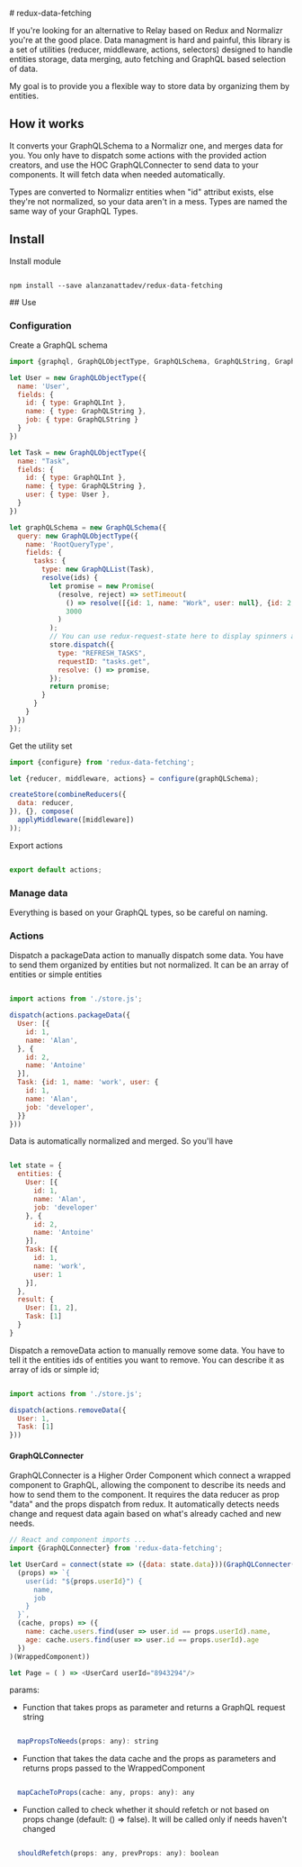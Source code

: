# redux-data-fetching

If you're looking for an alternative to Relay based on Redux and Normalizr you're at the good place. Data managment is hard and painful, this library is a set of utilities (reducer, middleware, actions, selectors) designed to handle entities storage, data merging, auto fetching and GraphQL based selection of data.

My goal is to provide you a flexible way to store data by organizing them by entities.

## How it works

It converts your GraphQLSchema to a Normalizr one, and merges data for you. You only have to dispatch some actions with the provided action creators, and use the HOC GraphQLConnecter to send data to your components. It will fetch data when needed automatically.

Types are converted to Normalizr entities when "id" attribut exists, else they're not normalized, so your data aren't in a mess. Types are named the same way of your GraphQL Types.

## Install

Install module
```shell

npm install --save alanzanattadev/redux-data-fetching
```

## Use

### Configuration

Create a GraphQL schema
```javascript
import {graphql, GraphQLObjectType, GraphQLSchema, GraphQLString, GraphQLList} from 'graphql';

let User = new GraphQLObjectType({
  name: 'User',
  fields: {
    id: { type: GraphQLInt },
    name: { type: GraphQLString },
    job: { type: GraphQLString }
  }
})

let Task = new GraphQLObjectType({
  name: "Task",
  fields: {
    id: { type: GraphQLInt },
    name: { type: GraphQLString },
    user: { type: User },
  }
})

let graphQLSchema = new GraphQLSchema({
  query: new GraphQLObjectType({
    name: 'RootQueryType',
    fields: {
      tasks: {
        type: new GraphQLList(Task),
        resolve(ids) {
          let promise = new Promise(
            (resolve, reject) => setTimeout(
              () => resolve([{id: 1, name: "Work", user: null}, {id: 2, name: "Sleep", user: {id: 1, name: 'Alan'}}]),
              3000
            )
          );
          // You can use redux-request-state here to display spinners and others
          store.dispatch({
            type: "REFRESH_TASKS",
            requestID: "tasks.get",
            resolve: () => promise,
          });
          return promise;
        }
      }
    }
  })
});
```

Get the utility set
```javascript
import {configure} from 'redux-data-fetching';

let {reducer, middleware, actions} = configure(graphQLSchema);

createStore(combineReducers({
  data: reducer,
}), {}, compose(
  applyMiddleware([middleware])
));
```

Export actions
```javascript

export default actions;

```

### Manage data

Everything is based on your GraphQL types, so be careful on naming.

### Actions

Dispatch a packageData action to manually dispatch some data. You have to send them organized by entities but not normalized. It can be an array of entities or simple entities
```javascript

import actions from './store.js';

dispatch(actions.packageData({
  User: [{
    id: 1,
    name: 'Alan',
  }, {
    id: 2,
    name: 'Antoine'
  }],
  Task: {id: 1, name: 'work', user: {
    id: 1,
    name: 'Alan',
    job: 'developer',
  }}
}))
```

Data is automatically normalized and merged. So you'll have
```javascript

let state = {
  entities: {
    User: [{
      id: 1,
      name: 'Alan',
      job: 'developer'
    }, {
      id: 2,
      name: 'Antoine'
    }],
    Task: [{
      id: 1,
      name: 'work',
      user: 1
    }],
  },
  result: {
    User: [1, 2],
    Task: [1]
  }
}

```

Dispatch a removeData action to manually remove some data. You have to tell it the entities ids of entities you want to remove. You can describe it as array of ids or simple id;
```javascript

import actions from './store.js';

dispatch(actions.removeData({
  User: 1,
  Task: [1]
}))

```

#### GraphQLConnecter
GraphQLConnecter is a Higher Order Component which connect a wrapped component to GraphQL, allowing the component to describe its needs and how to send them to the component. It requires the data reducer as prop "data" and the props dispatch from redux. It automatically detects needs change and request data again based on what's already cached and new needs.

```javascript
// React and component imports ...
import {GraphQLConnecter} from 'redux-data-fetching';

let UserCard = connect(state => ({data: state.data}))(GraphQLConnecter(
  (props) => `{
    user(id: "${props.userId}") {
      name,
      job
    }
  }`,
  (cache, props) => ({
    name: cache.users.find(user => user.id == props.userId).name,
    age: cache.users.find(user => user.id == props.userId).age
  })
)(WrappedComponent))

let Page = ( ) => <UserCard userId="8943294"/>
```

params:
  - Function that takes props as parameter and returns a GraphQL request string
  ```javascript

    mapPropsToNeeds(props: any): string
  ```
  - Function that takes the data cache and the props as parameters and returns props passed to the WrappedComponent
  ```javascript

    mapCacheToProps(cache: any, props: any): any
  ```

  - Function called to check whether it should refetch or not based on props change (default: () => false). It will be called only if needs haven't changed
  ```javascript

    shouldRefetch(props: any, prevProps: any): boolean
  ```
